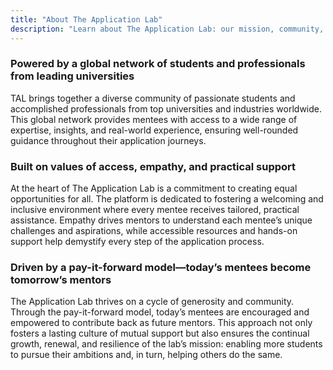 ```yaml
---
title: "About The Application Lab"
description: "Learn about The Application Lab: our mission, community, mentorship, and this collaborative hub for university application support."
---
```


### Powered by a global network of students and professionals from leading universities

TAL brings together a diverse community of passionate students and accomplished professionals from top universities and industries worldwide. This global network provides mentees with access to a wide range of expertise, insights, and real-world experience, ensuring well-rounded guidance throughout their application journeys.

### Built on values of access, empathy, and practical support

At the heart of The Application Lab is a commitment to creating equal opportunities for all. The platform is dedicated to fostering a welcoming and inclusive environment where every mentee receives tailored, practical assistance. Empathy drives mentors to understand each mentee’s unique challenges and aspirations, while accessible resources and hands-on support help demystify every step of the application process.

###	Driven by a pay-it-forward model—today’s mentees become tomorrow’s mentors

The Application Lab thrives on a cycle of generosity and community. Through the pay-it-forward model, today’s mentees are encouraged and empowered to contribute back as future mentors. This approach not only fosters a lasting culture of mutual support but also ensures the continual growth, renewal, and resilience of the lab’s mission: enabling more students to pursue their ambitions and, in turn, helping others do the same.
